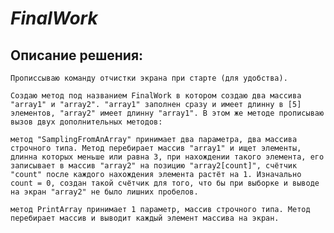 # *__FinalWork__*

## Описание решения:
    Прописсываю команду отчистки экрана при старте (для удобства).

    Создаю метод под названием FinalWork в котором создаю два массива "array1" и "array2". "array1" заполнен сразу и имеет длинну в [5] элементов, "array2" имеет длинну "array1". В этом же методе прописываю вызов двух дополнительных методов:

    метод "SamplingFromAnArray" принимает два параметра, два массива строчного типа. Метод перебирает массив "array1" и ищет элементы, длинна которых меньше или равна 3, при нахождении такого элемента, его записывает в массив "array2" на позицию "array2[count]", счётчик "count" после каждого нахождения элемента растёт на 1. Изначально count = 0, создан такой счётчик для того, что бы при выборке и выводе на экран "array2" не было лишних пробелов.

    метод PrintArray принимает 1 параметр, массив строчного типа. Метод перебирает массив и выводит каждый элемент массива на экран.